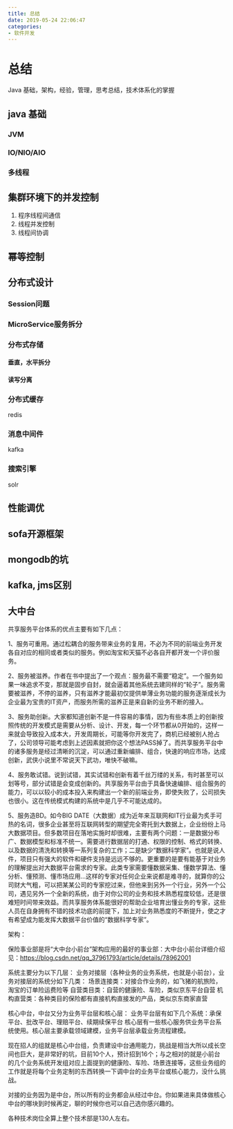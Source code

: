 ```yaml
---
title: 总结
date: 2019-05-24 22:06:47
categories: 
- 软件开发
---
```


# 总结

Java 基础，架构，经验，管理，思考总结，技术体系化的掌握

## java 基础

### JVM

### IO/NIO/AIO

### 多线程

## 集群环境下的并发控制

1. 程序线程间通信
2. 线程并发控制
3. 线程间协调

## 幂等控制

## 分布式设计

### Session问题

### MicroService服务拆分

### 分布式存储

#### 垂直，水平拆分

#### 读写分离

### 分布式缓存
redis

### 消息中间件
kafka

### 搜索引擎
solr


## 性能调优
## sofa开源框架

## mongodb的坑
## kafka, jms区别


## 大中台

共享服务平台体系的优点主要有如下几点：

1、服务可重用。通过松耦合的服务带来业务的复用，不必为不同的前端业务开发各自对应的相同或者类似的服务。例如淘宝和天猫不必各自开都开发一个评价服务。

2、服务被滋养。作者在书中提出了一个观点：服务最不需要“稳定”。一个服务如果一味追求不变，那就是固步自封，就会逼着其他系统去建同样的“轮子”。服务需要被滋养，不停的滋养，只有滋养才能最初仅提供单薄业务功能的服务逐渐成长为企业最为宝贵的IT资产，而服务所需的滋养正是来自新的业务不断的接入。

3、服务助创新。大家都知道创新不是一件容易的事情，因为有些本质上的创新按照传统的开发模式是需要从分析、设计、开发，每一个环节都从0开始的，这样一来就会导致投入成本大，开发周期长，可能等你开发完了，商机已经被别人抢占了，公司领导可能考虑到上述因素就把你这个想法PASS掉了。而共享服务平台中的诸多服务是经过清晰的沉淀，可以通过重新编排、组合，快速的响应市场，达成创新，武侠小说里不常说天下武功，唯快不破嘛。

4、服务敢试错。说到试错，其实试错和创新有着千丝万缕的关系，有时甚至可以划等号，部分试错是会变成创新的。共享服务平台由于具备快速编排、组合服务的能力，可以以较小的成本投入来构建出一个新的前端业务，即使失败了，公司损失也很小。这在传统模式构建的系统中是几乎不可能达成的。

5、服务造BD。如今BIG DATE（大数据）成为近年来互联网和IT行业最为炙手可热的名词，很多企业甚至将互联网转型的期望完全寄托到大数据上，企业纷纷上马大数据项目。但多数项目在落地实施时却很难，主要有两个问题：一是数据分布广、数据模型和标准不统一。需要进行数据层的打通、权限的控制、格式的转换、以及数据的清洗和转换等一系列复杂的工作；二是缺少“数据科学家”。也就是说人件，项目只有强大的软件和硬件支持是远远不够的。更重要的是要有能基于对业务的理解提出对大数据平台需求的专家。此类专家需要懂数据采集、懂数学算法、懂分析、懂预测、懂市场应用…这样的专家对任何企业来说都是难寻的，就算你的公司财大气粗，可以把某某公司的专家挖过来，但他来到另外一个行业，另外一个公司，遇见另外一个全新的系统，由于对你公司的业务和技术熟悉程度较低，还是很难短时间带来效益。而共享服务体系能很好的帮助企业培育出懂业务的专家，这些人员在自身拥有不错的技术功底的前提下，加上对业务熟悉度的不断提升，使之才有希望成为能发挥大数据平台价值的“数据科学专家”。



架构：

保险事业部是将“大中台小前台”架构应用的最好的事业部：大中台小前台详细介绍见：https://blog.csdn.net/qq_37961793/article/details/78962001

系统主要分为以下几层：
业务对接层（各种业务的业务系统，也就是小前台），业务对接层的系统分如下几类：
场景连接类：对接合作业务的，如飞猪的航旅险，淘宝的订单险运费险等
自营类目类：自营的健康险、车险，类似京东平台自营
机构直营类：各种类目的保险都有直接机构直接发的产品，类似京东商家直营

核心中台，中台又分为业务平台层和核心层：
业务平台层有如下几个系统：承保平台、批改平台、理赔平台、续期续保平台
核心层有一些核心服务供业务平台系统使用。核心层主要承载领域建模，业务平台层承载业务流程建模。



现在招人的组就是核心中台组，负责建设中台通用能力，挑战是相当大所以成长空间也巨大，是非常好的坑，目前10个人，预计招到16个；与之相对的就是小前台的几个业务系统开发组对应上面提到的健康险、车险、场景连接等，这些业务组的工作就是将每个业务定制的东西转换一下调中台的业务平台或核心能力，没什么挑战。

对接的业务因为是中台，所以所有的业务都会从经过中台。你如果进来具体做核心中台的哪块到时候再定，聊的时候你也可以自己选你感兴趣的。

各种技术岗位全算上整个技术部是130人左右。
